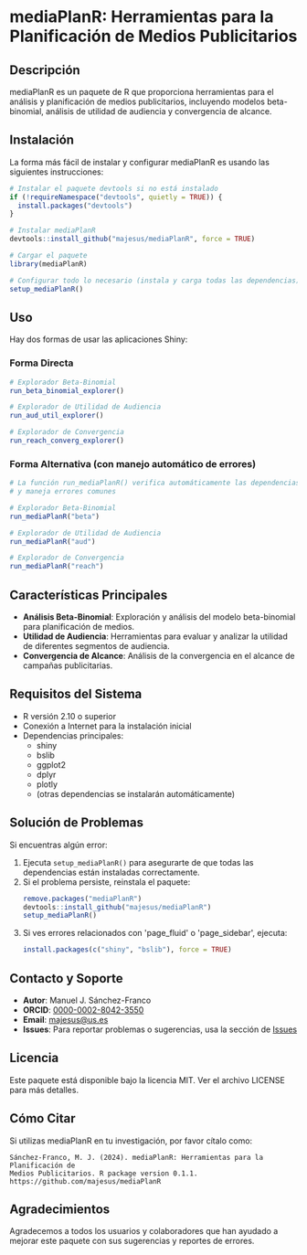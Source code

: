 # mediaPlanR: Herramientas para la Planificación de Medios Publicitarios

## Descripción
mediaPlanR es un paquete de R que proporciona herramientas para el análisis y planificación de medios publicitarios, incluyendo modelos beta-binomial, análisis de utilidad de audiencia y convergencia de alcance.

## Instalación

La forma más fácil de instalar y configurar mediaPlanR es usando las siguientes instrucciones:

```r
# Instalar el paquete devtools si no está instalado
if (!requireNamespace("devtools", quietly = TRUE)) {
  install.packages("devtools")
}

# Instalar mediaPlanR
devtools::install_github("majesus/mediaPlanR", force = TRUE)

# Cargar el paquete
library(mediaPlanR)

# Configurar todo lo necesario (instala y carga todas las dependencias)
setup_mediaPlanR()
```

## Uso

Hay dos formas de usar las aplicaciones Shiny:

### Forma Directa
```r
# Explorador Beta-Binomial
run_beta_binomial_explorer()

# Explorador de Utilidad de Audiencia
run_aud_util_explorer()

# Explorador de Convergencia
run_reach_converg_explorer()
```

### Forma Alternativa (con manejo automático de errores)
```r
# La función run_mediaPlanR() verifica automáticamente las dependencias
# y maneja errores comunes

# Explorador Beta-Binomial
run_mediaPlanR("beta")

# Explorador de Utilidad de Audiencia
run_mediaPlanR("aud")

# Explorador de Convergencia
run_mediaPlanR("reach")
```

## Características Principales

- **Análisis Beta-Binomial**: Exploración y análisis del modelo beta-binomial para planificación de medios.
- **Utilidad de Audiencia**: Herramientas para evaluar y analizar la utilidad de diferentes segmentos de audiencia.
- **Convergencia de Alcance**: Análisis de la convergencia en el alcance de campañas publicitarias.

## Requisitos del Sistema

- R versión 2.10 o superior
- Conexión a Internet para la instalación inicial
- Dependencias principales:
  - shiny
  - bslib
  - ggplot2
  - dplyr
  - plotly
  - (otras dependencias se instalarán automáticamente)

## Solución de Problemas

Si encuentras algún error:

1. Ejecuta `setup_mediaPlanR()` para asegurarte de que todas las dependencias están instaladas correctamente.
2. Si el problema persiste, reinstala el paquete:
   ```r
   remove.packages("mediaPlanR")
   devtools::install_github("majesus/mediaPlanR")
   setup_mediaPlanR()
   ```
3. Si ves errores relacionados con 'page_fluid' o 'page_sidebar', ejecuta:
   ```r
   install.packages(c("shiny", "bslib"), force = TRUE)
   ```

## Contacto y Soporte

- **Autor**: Manuel J. Sánchez-Franco 
- **ORCID**: [0000-0002-8042-3550](https://orcid.org/0000-0002-8042-3550)
- **Email**: majesus@us.es
- **Issues**: Para reportar problemas o sugerencias, usa la sección de [Issues](https://github.com/majesus/mediaPlanR/issues)

## Licencia

Este paquete está disponible bajo la licencia MIT. Ver el archivo LICENSE para más detalles.

## Cómo Citar

Si utilizas mediaPlanR en tu investigación, por favor cítalo como:

```
Sánchez-Franco, M. J. (2024). mediaPlanR: Herramientas para la Planificación de 
Medios Publicitarios. R package version 0.1.1. 
https://github.com/majesus/mediaPlanR
```

## Agradecimientos

Agradecemos a todos los usuarios y colaboradores que han ayudado a mejorar este paquete con sus sugerencias y reportes de errores.
